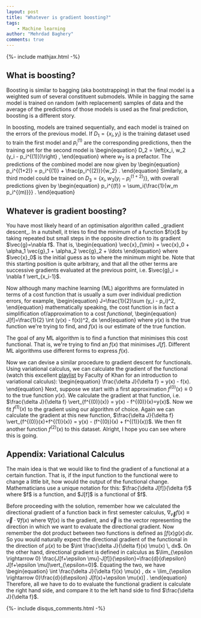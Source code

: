 ```yaml
---
layout: post
title: "Whatever is gradient boosting?"
tags:
    - Machine learning
author: "Mehrdad Baghery"
comments: true
---
```

{%- include mathjax.html -%}

<h2>What is boosting?</h2>

Boosting is similar to bagging (aka bootstrapping) in that the final model is a weighted sum of several constituent submodels. While in bagging the same model is trained on random (with replacement) samples of data and the average of the predictions of those models is used as the final prediction, boosting is a different story.

In boosting, models are trained sequentially, and each model is trained on the errors of the previous model. If $D_1 = \{x_i, y_i\}$ is the training dataset used to train the first model and $p_i^{(1)}$ are the corresponding predictions, then the training set for the second model is
\begin{equation}
D_2 = \left{x_i, w_2 (y_i - p_i^{(1)})\right} ,
\end{equation}
where $w_2$ is a prefactor. The predictions of the combined model are now given by
\begin{equation}
p_i^{(1+2)} = p_i^{(1)} + \frac{p_i^{(2)}}{w_2} .
\end{equation}
Similarly, a third model could be trained on $D_3 = \{x_i, w_3 (y_i - p_i^{(1+2)})\}$, with overall predictions given by
\begin{equation}
p_i^{(f)} = \sum_i{\frac{1}{w_m p_i^{(m)}}} .
\end{equation}

<h2>Whatever is gradient boosting?</h2>
You have most likely heard of an optimisation algorithm called _gradient descent_. In a nutshell, it tries to find the minimum of a function $f(x)$ by taking repeated but small steps in the opposite direction to its gradient $\vec{g}=\nabla f$. That is,
\begin{equation}
\vec{x}_{\min} = \vec{x}_0 + \alpha_1 \vec{g}_1 + \alpha_2 \vec{g}_2 + \ldots
\end{equation}
where $\vec{x}_0$ is the initial guess as to where the minimum might be. Note that this starting position is quite arbitrary, and that all the other terms are successive gradients evaluated at the previous point, i.e. $\vec{g}_i = \nabla f \vert_{x_i-1}$.

Now although many machine learning (ML) algorithms are formulated in terms of a cost function that is usually a sum over individual prediction errors, for example,
\begin{equation}
J=\frac{1}{2}\sum (y_i - p_i)^2,
\end{equation}
mathematically speaking, the cost function is in fact a simplification of/approximation to a cost _functional_,
\begin{equation}
J[f]=\frac{1}{2} \int (y(x) - f(x))^2\, dx
\end{equation}
where $y(x)$ is the true function we're trying to find, and $f(x)$ is our estimate of the true function.

The goal of any ML algorithm is to find a function that minimises this cost functional. That is, we're trying to find an $f(x)$ that minimises $J[f]$. Different ML algorithms use different forms to express $f(x)$.

Now we can devise a similar procedure to gradient descent for functionals. Using variational calculus, we can calculate the gradient of the functional (watch this excellent [playlist]({​​https://www.youtube.com/playlist?list=PLdgVBOaXkb9CD8igcUr9Fmn5WXLpE8ZE_}) by Faculty of Khan for an introduction to variational calculus):
\begin{equation}
\frac{\delta J}{\delta f} = y(x) - f(x).
\end{equation}
Next, suppose we start with a first approximation $f^{(0)}(x)\equiv 0$ to the true function $y(x)$. We calculate the gradient at that function, i.e. $\frac{\delta J}{\delta f} \vert_{f^{(0)}(x)} = y(x) - f^{(0)}(x)=y(x)$. Now we fit $f^{(1)}(x)$ to the gradient using our algorithm of choice. Again we can calculate the gradient at this new function, $\frac{\delta J}{\delta f} \vert_{f^{(0)}(x)+f^{(1)}(x)} = y(x) - (f^{(0)}(x) + f^{(1)}(x))$. We then fit another function $f^{(2)}(x)$ to this dataset. Alright, I hope you can see where this is going.



<h2>Appendix: Variational Calculus</h2>
The main idea is that we would like to find the gradient of a functional at a certain function. That is, if the input function to the functional were to change a little bit, how would the output of the functional change. Mathematicians use a unique notation for this: $\frac{\delta J[f]}{\delta f}$ where $f$ is a function, and $J[f]$ is a functional of $f$.

Before proceeding with the solution, remember how we calculated the directional gradient of a function back in first semester calculus,
$\nabla_{\vec{v}}f(x) \equiv \vec{v} \cdot \nabla f(x)$
where $\nabla f(x)$ is the gradient, and $\vec{v}$ is the vector representing the direction in which we want to evaluate the directional gradient. Now remember the dot product between two functions is defined as $\int f(x) g(x)\, dx$. So you would naturally expect the directional gradient of the functional in the direction of $\mu(x)$ to be
$\int \frac{\delta J}{\delta f}(x) \mu(x) \, dx$. On the other hand, directional gradient is defined in calculus as $\lim_{\epsilon \rightarrow 0} \frac{J[f+\epsilon \mu]-J[f]}{\epsilon}=\frac{d}{d\epsilon} J[f+\epsilon \mu]\vert_{\epsilon=0}$. Equating the two, we have
\begin{equation}
\int \frac{\delta J}{\delta f}(x) \mu(x) \, dx = \lim_{\epsilon \rightarrow 0}\frac{d}{d\epsilon} J[f(x)+\epsilon \mu(x)] .
\end{equation}
Therefore, all we have to do to evaluate the functional gradient is calculate the right hand side, and compare it to the left hand side to find $\frac{\delta J}{\delta f}$.



{%- include disqus_comments.html -%}
